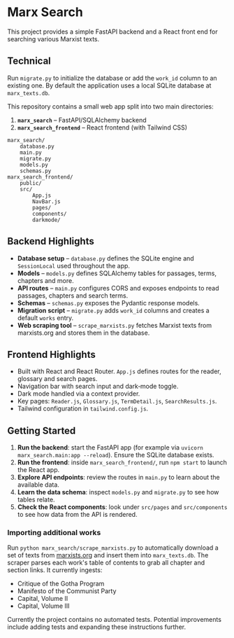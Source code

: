 # Marx Search

This project provides a simple FastAPI backend and a React front end for
searching various Marxist texts.

## Technical

Run `migrate.py` to initialize the database or add the `work_id` column to an
existing one. By default the application uses a local SQLite database at
`marx_texts.db`.

This repository contains a small web app split into two main directories:

1. **`marx_search`** – FastAPI/SQLAlchemy backend
2. **`marx_search_frontend`** – React frontend (with Tailwind CSS)

```
marx_search/
    database.py
    main.py
    migrate.py
    models.py
    schemas.py
marx_search_frontend/
    public/
    src/
        App.js
        NavBar.js
        pages/
        components/
        darkmode/
```

## Backend Highlights
- **Database setup** – `database.py` defines the SQLite engine and `SessionLocal` used throughout the app.
- **Models** – `models.py` defines SQLAlchemy tables for passages, terms, chapters and more.
- **API routes** – `main.py` configures CORS and exposes endpoints to read passages, chapters and search terms.
- **Schemas** – `schemas.py` exposes the Pydantic response models.
- **Migration script** – `migrate.py` adds `work_id` columns and creates a default `works` entry.
- **Web scraping tool** – `scrape_marxists.py` fetches Marxist texts from marxists.org and stores them in the database.

## Frontend Highlights
- Built with React and React Router. `App.js` defines routes for the reader, glossary and search pages.
- Navigation bar with search input and dark‑mode toggle.
- Dark mode handled via a context provider.
- Key pages: `Reader.js`, `Glossary.js`, `TermDetail.js`, `SearchResults.js`.
- Tailwind configuration in `tailwind.config.js`.

## Getting Started
1. **Run the backend**: start the FastAPI app (for example via `uvicorn marx_search.main:app --reload`). Ensure the SQLite database exists.
2. **Run the frontend**: inside `marx_search_frontend/`, run `npm start` to launch the React app.
3. **Explore API endpoints**: review the routes in `main.py` to learn about the available data.
4. **Learn the data schema**: inspect `models.py` and `migrate.py` to see how tables relate.
5. **Check the React components**: look under `src/pages` and `src/components` to see how data from the API is rendered.

### Importing additional works

Run `python marx_search/scrape_marxists.py` to automatically download a set of texts from [marxists.org](https://www.marxists.org) and insert them into `marx_texts.db`. The scraper parses each work's table of contents to grab all chapter and section links. It currently ingests:
* Critique of the Gotha Program
* Manifesto of the Communist Party
* Capital, Volume II
* Capital, Volume III

Currently the project contains no automated tests. Potential improvements include adding tests and expanding these instructions further.

